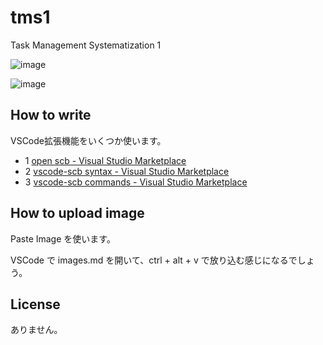 # tms1
Task Management Systematization 1

![image](https://user-images.githubusercontent.com/23325839/185373039-d81ee51c-37bb-476d-b926-9983ec4797e0.png)

![image](https://user-images.githubusercontent.com/23325839/186641152-5d665691-8695-40e4-971d-a2ae7d9d61d4.png)

## How to write
VSCode拡張機能をいくつか使います。

- 1 [open scb - Visual Studio Marketplace](https://marketplace.visualstudio.com/items?itemName=stakiran.open-scb)
- 2 [vscode-scb syntax - Visual Studio Marketplace](https://marketplace.visualstudio.com/items?itemName=stakiran.vscode-scb-syntax)
- 3 [vscode-scb commands - Visual Studio Marketplace](https://marketplace.visualstudio.com/items?itemName=stakiran.vscode-scb-commands)

## How to upload image
Paste Image を使います。

VSCode で images.md を開いて、ctrl + alt + v で放り込む感じになるでしょう。

## License
ありません。
